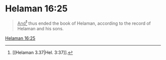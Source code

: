 # Helaman 16:25

> <u>And</u>[^a] thus ended the book of Helaman, according to the record of Helaman and his sons.

[Helaman 16:25](https://www.churchofjesuschrist.org/study/scriptures/bofm/hel/16?lang=eng&id=p25#p25)


[^a]: [[Helaman 3.37|Hel. 3:37]].  
